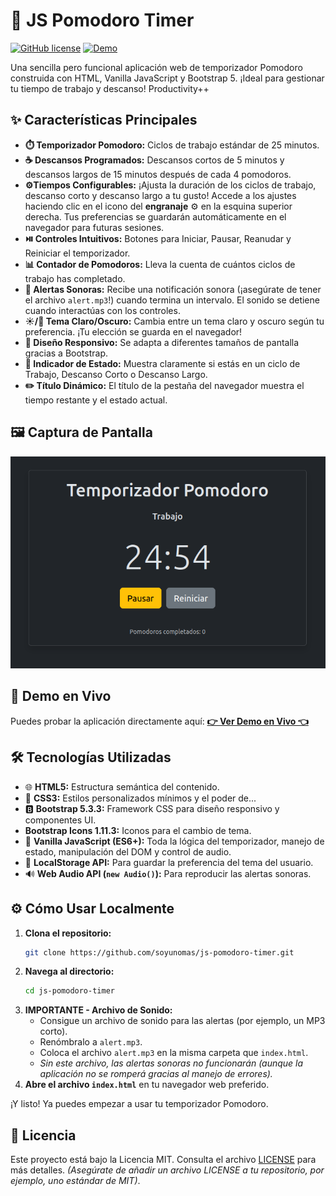 # 🍅 JS Pomodoro Timer

[![GitHub license](https://img.shields.io/badge/license-MIT-blue.svg)](https://github.com/soyunomas/js-pomodoro-timer/blob/main/LICENSE)
[![Demo](https://img.shields.io/badge/Demo-Live-brightgreen)](https://soyunomas.github.io/js-pomodoro-timer/index.html)

Una sencilla pero funcional aplicación web de temporizador Pomodoro construida con HTML, Vanilla JavaScript y Bootstrap 5. ¡Ideal para gestionar tu tiempo de trabajo y descanso!  Productivity++

## ✨ Características Principales

*   **⏱️ Temporizador Pomodoro:** Ciclos de trabajo estándar de 25 minutos.
*   **☕ Descansos Programados:** Descansos cortos de 5 minutos y descansos largos de 15 minutos después de cada 4 pomodoros.
*   **⚙️Tiempos Configurables:** ¡Ajusta la duración de los ciclos de trabajo, descanso corto y descanso largo a tu gusto! Accede a los ajustes haciendo clic en el icono del **engranaje** ⚙️ en la esquina superior derecha. Tus preferencias se guardarán automáticamente en el navegador para futuras sesiones.
*   **⏯️ Controles Intuitivos:** Botones para Iniciar, Pausar, Reanudar y Reiniciar el temporizador.
*   **📊 Contador de Pomodoros:** Lleva la cuenta de cuántos ciclos de trabajo has completado.
*   **🔔 Alertas Sonoras:** Recibe una notificación sonora (¡asegúrate de tener el archivo `alert.mp3`!) cuando termina un intervalo. El sonido se detiene cuando interactúas con los controles.
*   **☀️/🌙 Tema Claro/Oscuro:** Cambia entre un tema claro y oscuro según tu preferencia. ¡Tu elección se guarda en el navegador!
*   **📱 Diseño Responsivo:** Se adapta a diferentes tamaños de pantalla gracias a Bootstrap.
*   **👀 Indicador de Estado:** Muestra claramente si estás en un ciclo de Trabajo, Descanso Corto o Descanso Largo.
*   **✏️ Título Dinámico:** El título de la pestaña del navegador muestra el tiempo restante y el estado actual.

## 🖼️ Captura de Pantalla

![Captura de pantalla](screenshot.png)

## 🚀 Demo en Vivo

Puedes probar la aplicación directamente aquí:
**[👉 Ver Demo en Vivo 👈](https://soyunomas.github.io/js-pomodoro-timer/index.html)**

## 🛠️ Tecnologías Utilizadas

*   🌐 **HTML5:** Estructura semántica del contenido.
*   🎨 **CSS3:** Estilos personalizados mínimos y el poder de...
*   🅱️ **Bootstrap 5.3.3:** Framework CSS para diseño responsivo y componentes UI.
*   **Bootstrap Icons 1.11.3:** Iconos para el cambio de tema.
*   🍦 **Vanilla JavaScript (ES6+):** Toda la lógica del temporizador, manejo de estado, manipulación del DOM y control de audio.
*   💾 **LocalStorage API:** Para guardar la preferencia del tema del usuario.
*   🔊 **Web Audio API (`new Audio()`):** Para reproducir las alertas sonoras.

## ⚙️ Cómo Usar Localmente

1.  **Clona el repositorio:**
    ```bash
    git clone https://github.com/soyunomas/js-pomodoro-timer.git
    ```
2.  **Navega al directorio:**
    ```bash
    cd js-pomodoro-timer
    ```
3.  **IMPORTANTE - Archivo de Sonido:**
    *   Consigue un archivo de sonido para las alertas (por ejemplo, un MP3 corto).
    *   Renómbralo a `alert.mp3`.
    *   Coloca el archivo `alert.mp3` en la misma carpeta que `index.html`.
    *   *Sin este archivo, las alertas sonoras no funcionarán (aunque la aplicación no se romperá gracias al manejo de errores).*
4.  **Abre el archivo `index.html`** en tu navegador web preferido.

¡Y listo! Ya puedes empezar a usar tu temporizador Pomodoro.

## 📄 Licencia

Este proyecto está bajo la Licencia MIT. Consulta el archivo [LICENSE](https://github.com/soyunomas/js-pomodoro-timer/blob/main/LICENSE) para más detalles. *(Asegúrate de añadir un archivo LICENSE a tu repositorio, por ejemplo, uno estándar de MIT)*.
